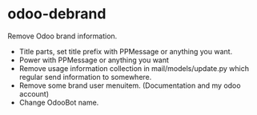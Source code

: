 # odoo-debrand
Remove Odoo brand information.

* Title parts, set title prefix with PPMessage or anything you want.
* Power with PPMessage or anything you want
* Remove usage information collection in mail/models/update.py which regular send information to somewhere.
* Remove some brand user menuitem. (Documentation and my odoo account)
* Change OdooBot name.